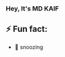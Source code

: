 ### Hey, It's MD KAIF
<!--
**some1zealeous/some1zealeous** is a ✨ _special_ ✨ repository because its `README.md` (this file) appears on your GitHub profile.-->

## ⚡ Fun fact:

- 🔭 snoozing




